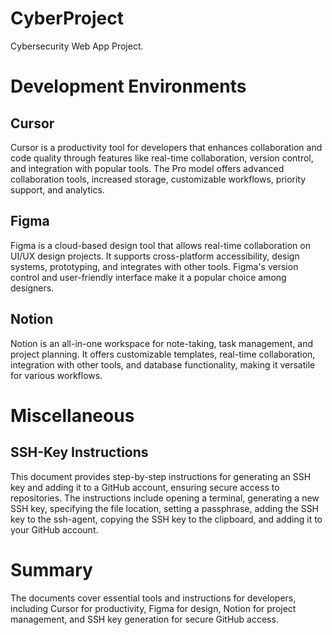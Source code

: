 # CyberProject
Cybersecurity Web App Project.

# Development Environments

## Cursor
Cursor is a productivity tool for developers that enhances collaboration and code quality through features like real-time collaboration, version control, and integration with popular tools. The Pro model offers advanced collaboration tools, increased storage, customizable workflows, priority support, and analytics.

## Figma
Figma is a cloud-based design tool that allows real-time collaboration on UI/UX design projects. It supports cross-platform accessibility, design systems, prototyping, and integrates with other tools. Figma's version control and user-friendly interface make it a popular choice among designers.

## Notion
Notion is an all-in-one workspace for note-taking, task management, and project planning. It offers customizable templates, real-time collaboration, integration with other tools, and database functionality, making it versatile for various workflows.

# Miscellaneous

## SSH-Key Instructions
This document provides step-by-step instructions for generating an SSH key and adding it to a GitHub account, ensuring secure access to repositories. The instructions include opening a terminal, generating a new SSH key, specifying the file location, setting a passphrase, adding the SSH key to the ssh-agent, copying the SSH key to the clipboard, and adding it to your GitHub account.

# Summary
The documents cover essential tools and instructions for developers, including Cursor for productivity, Figma for design, Notion for project management, and SSH key generation for secure GitHub access.

